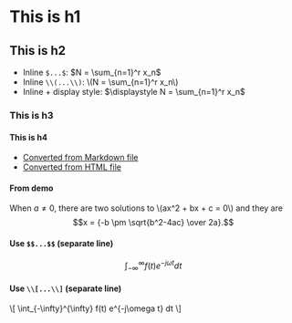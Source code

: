 # This is h1

## This is h2

- Inline `$...$`: $N = \sum_{n=1}^r x_n$
- Inline `\\(...\\)`: \\(N = \sum_{n=1}^r x_n\\)
- Inline + display style: $\displaystyle N = \sum_{n=1}^r x_n$

### This is h3

#### This is h4

- [Converted from Markdown file](test1)
- [Converted from HTML file](test2)

#### From demo

When $a \ne 0$, there are two solutions to \\(ax^2 + bx + c = 0\\) and they are
$$x = {-b \pm \sqrt{b^2-4ac} \over 2a}.$$

#### Use `$$...$$` (separate line)

$$
 \int_{-\infty}^{\infty} f(t) e^{-j\omega t} dt
$$

#### Use `\\[...\\]` (separate line)

\\[
 \int_{-\infty}^{\infty} f(t) e^{-j\omega t} dt
\\]

